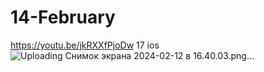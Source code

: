 # 14-February
https://youtu.be/jkRXXfPjoDw
17 ios
![Uploading Снимок экрана 2024-02-12 в 16.40.03.png…]()
